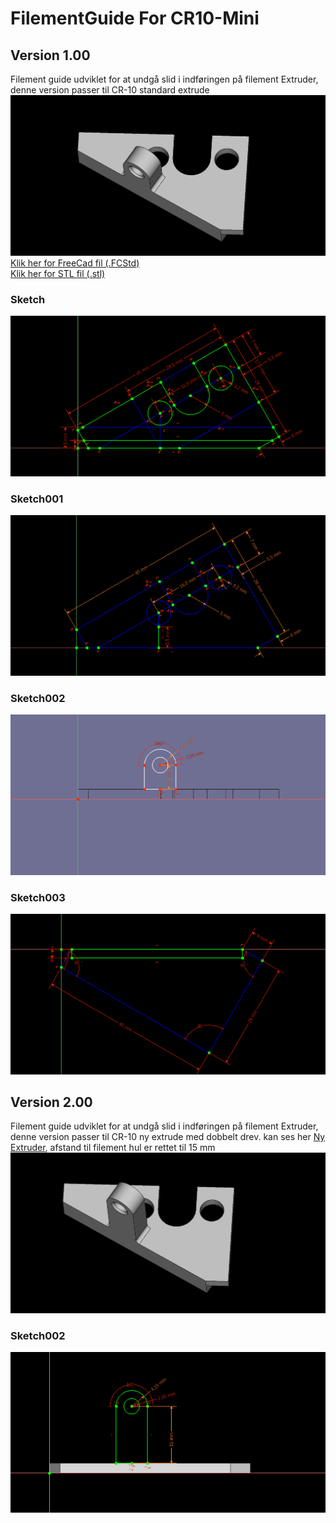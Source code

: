 # FilementGuide For CR10-Mini
## Version 1.00
Filement guide udviklet for at undgå slid i indføringen på filement Extruder, denne version passer til CR-10 standard extrude
![](/FreeCad/FilementGuide-CR10-Mini/FilementGuide_0100.png)  
[Klik her for FreeCad fil (.FCStd)](/FreeCad/FilementGuide-CR10-Mini/FilementGuide_0100.FCStd)   
[Klik her for STL fil (.stl)](/FreeCad/FilementGuide-CR10-Mini/FilementGuide_0100.stl) 
### Sketch  
![Sketch](/FreeCad/FilementGuide-CR10-Mini/FilementGuide_0100_000.png)  
### Sketch001
![](/FreeCad/FilementGuide-CR10-Mini/FilementGuide_0100_001.png)
### Sketch002
![](/FreeCad/FilementGuide-CR10-Mini/FilementGuide_0100_002.png)
### Sketch003
![](/FreeCad/FilementGuide-CR10-Mini/FilementGuide_0100_003.png)

## Version 2.00
Filement guide udviklet for at undgå slid i indføringen på filement Extruder, denne version passer til CR-10 ny extrude med dobbelt drev. kan ses her [Ny Extruder](https://www.amazon.de/gp/product/B07TJ8PB7D/ref=ppx_yo_dt_b_asin_title_o07_s00?ie=UTF8&psc=1
), afstand til filement hul er rettet til 15 mm
![](/FreeCad/FilementGuide-CR10-Mini/FilementGuide_0200.png)
### Sketch002
![](/FreeCad/FilementGuide-CR10-Mini/FilementGuide_0200_002.png)
